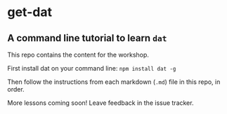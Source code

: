 # get-dat

## A command line tutorial to learn `dat`

This repo contains the content for the workshop. 

First install dat on your command line: `npm install dat -g`

Then follow the instructions from each markdown (`.md`) file in this repo, in order.

More lessons coming soon! Leave feedback in the issue tracker.